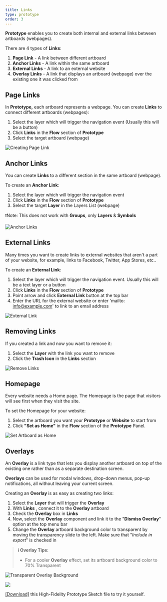 ```yaml
---
title: Links
type: prototype
order: 3
---
```


 **Prototype** enables you to create both internal and external links between artboards (webpages).

There are 4 types of **Links**:

1. **Page Link** - A link between different artboard 
2. **Anchor Links** - A link within the same artboard 
3. **External Links** - A link to an external website
4. **Overlay Links** - A link that displays an artboard (webpage)  over the existing one it was clicked from
 
## Page Links

In **Prototype,** each artboard represents a webpage. You can create **Links** to connect different artboards  (webpages):

1. Select the layer which will trigger the navigation event (Usually this will be a button)
2. Click **Links**  in the **Flow** section of **Prototype**
3. Select the target artboard  (webpage)

![Creating Page Link](http://f.cl.ly/items/1L3s422J2y252B1D0Q3x/Links.gif)

## Anchor Links

You can create **Links** to a different section in the same artboard (webpage).

To create an **Anchor Link**:
1. Select the layer which will trigger the navigation event
2. Click **Links**  in the **Flow** section of **Prototype**
3. Select the target **Layer** in the Layers List  (webpage) 

❗️Note: This does not work with **Groups**, only **Layers** & **Symbols**

![Anchor Links](http://f.cl.ly/items/2O1v0q192u2C3e263M44/%5B1c51a085b8f3903b1adeeac91771aacb%5D_Screen%20Recording%202019-01-23%20at%2006.25%20PM.gif)

## External Links

Many times you want to create links to external websites that aren't a part of your website, for example,  links to Facebook, Twitter, App Stores, etc..

To create an **External Link**:

1. Select the layer which will trigger the navigation event. Usually this will be a text layer or a button
2.  Click **Links**  in the **Flow** section of **Prototype**
3. Point arrow and click **External Link** button at the top bar
4. Enter the URL for the external website or enter 'mailto: info@example.com' to link to an email address

![External Link](http://f.cl.ly/items/2X2a401i0E0Q3612461o/[97f25f716beb06086dc5f2e469aba5d0]_External%20Link.gif)

## Removing Links

If you created a link and now you want to remove it:

1. Select the **Layer** with the link you want to remove
2. Click the **Trash Icon** in the **Links** section

![Remove Links](http://f.cl.ly/items/0N1a1u1V0Q2v46220d2F/Remove%20links.gif)

## Homepage

Every website needs a Home page. The Homepage is the page that visitors will see first when they visit the site.  

To set the Homepage for your website:

 1. Select the artboard you want your **Prototype** or **Website** to start from
 2.  Click **"Set as Home"** in the  **Flow** section of the **Prototype** Panel.

![Set Artboard as Home](http://f.cl.ly/items/0t3t1b1P0V1F0w33233N/Set%20Home.gif)

## Overlays
An **Overlay** is a link type that lets you display another artboard on top of the existing one rather than as a separate destination screen.  

**Overlays** can be used for modal windows, drop-down menus, pop-up notifications, all without leaving your current screen.

Creating an **Overlay** is as easy as creating two links:

1.  Select the **Layer** that will trigger the **Overlay** 
2. With **Links** , connect it to the **Overlay** artboard
3.  Check the **Overlay** box in **Links**
4.  Now, select the **Overlay** component and link it to the "**Dismiss Overlay**" option at the top menu bar
5.  Change the **Overlay** artboard background color to transparent by moving the transparency slide to the left. Make sure that "*Include in export*" is checked in

> **ℹ️ Overlay Tips:**
>  - For a cooler **Overlay** effect, set its artboard background color to 70% Transparent
   
![Transparent Overlay Background](http://f.cl.ly/items/0c160d0U141z3R1g0B2S/Overlay%20Background%20color.png)

![](https://downloads.intercomcdn.com/i/o/96227182/ddf6773f7326d1c2e943fe1c/HF_Overlay.gif)

[[Download]](http://bit.ly/Anima-Dashboard-Tutorial) this High-Fidelity Prototype Sketch file to try it yourself.
